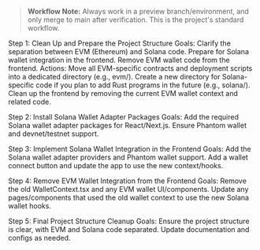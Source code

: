> **Workflow Note:** Always work in a preview branch/environment, and only merge to main after verification. This is the project's standard workflow.

Step 1: Clean Up and Prepare the Project Structure
Goals:
Clarify the separation between EVM (Ethereum) and Solana code.
Prepare for Solana wallet integration in the frontend.
Remove EVM wallet code from the frontend.
Actions:
Move all EVM-specific contracts and deployment scripts into a dedicated directory (e.g., evm/).
Create a new directory for Solana-specific code if you plan to add Rust programs in the future (e.g., solana/).
Clean up the frontend by removing the current EVM wallet context and related code.


Step 2: Install Solana Wallet Adapter Packages
Goals:
Add the required Solana wallet adapter packages for React/Next.js.
Ensure Phantom wallet and devnet/testnet support.


Step 3: Implement Solana Wallet Integration in the Frontend
Goals:
Add the Solana wallet adapter providers and Phantom wallet support.
Add a wallet connect button and update the app to use the new context/hooks.


Step 4: Remove EVM Wallet Integration from the Frontend
Goals:
Remove the old WalletContext.tsx and any EVM wallet UI/components.
Update any pages/components that used the old wallet context to use the new Solana wallet hooks.


Step 5: Final Project Structure Cleanup
Goals:
Ensure the project structure is clear, with EVM and Solana code separated.
Update documentation and configs as needed.